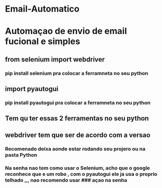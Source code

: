 # Email-Automatico
#  Automaçao de envio de email fucional e simples  
## from selenium import webdriver
### pip install selenium pra colocar a ferramneta no seu python
## import pyautogui 
### pip install pyautogui pra colocar a ferramneta no seu python 
## Tem qu ter essas 2 ferramentas no seu python 
## webdriver tem que ser de acordo com a versao 
### Recomenado deixa aonde estar rodando seu projero ou na pasta Python
### Na senha nao tem como usar o Selenium, acho que o google reconhece que e um robo , com o pyautogui ele ja usa o proprio telhado ,,, nao recomendo usar ### açao na senha
